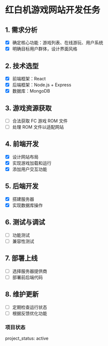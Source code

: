 # 红白机游戏网站开发任务

## 1. 需求分析

- [x] 确定核心功能：游戏列表、在线游玩、用户系统
- [x] 明确目标用户群体，设计界面风格

## 2. 技术选型

- [x] 前端框架：React
- [x] 后端框架：Node.js + Express
- [x] 数据库：MongoDB

## 3. 游戏资源获取

- [ ] 合法获取 FC 游戏 ROM 文件
- [ ] 处理 ROM 文件以适配网站

## 4. 前端开发

- [x] 设计网站布局
- [x] 实现游戏加载和运行
- [x] 添加用户交互功能

## 5. 后端开发

- [x] 搭建服务器
- [x] 实现数据库操作

## 6. 测试与调试

- [ ] 功能测试
- [ ] 兼容性测试

## 7. 部署上线

- [ ] 选择服务器提供商
- [ ] 部署前后端代码

## 8. 维护更新

- [ ] 定期检查运行状态
- [ ] 根据反馈优化功能

### 项目状态

project_status: active

